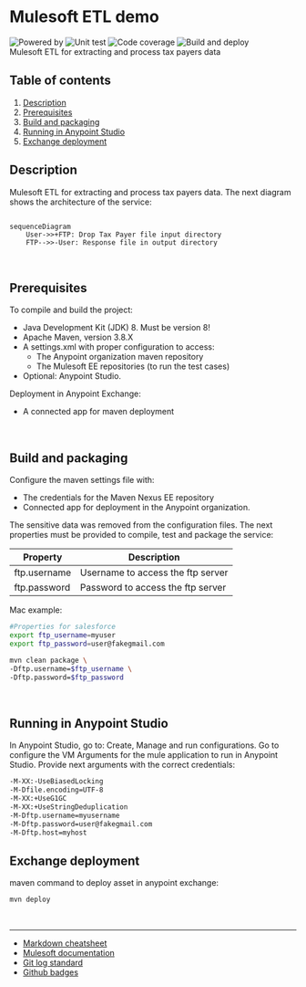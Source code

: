 # Mulesoft ETL demo
![Powered by](https://img.shields.io/badge/Powered%20by-Mulesoft-blue.svg)
  ![Unit test](https://gist.githubusercontent.com/jpontdia/ef8cdef1ff940eac4d8716f6361d2363/raw/micorp-customer-sapi-ut.svg)
  ![Code coverage](https://gist.githubusercontent.com/jpontdia/ef8cdef1ff940eac4d8716f6361d2363/raw/micorp-customer-sapi-cc.svg)
  ![Build and deploy](https://github.com/jpontdia/mule-micorp-customer-sapi/actions/workflows/build.yml/badge.svg)
<br>
Mulesoft ETL for extracting and process tax payers data
  
## Table of contents
1. [Description](#description)
1. [Prerequisites](#prerequisites) 
1. [Build and packaging](#build-and-packaging)
1. [Running in Anypoint Studio](#running-in-anypoint-studio)
1. [Exchange deployment](#exchange-deployment)

## Description  
Mulesoft ETL for extracting and process tax payers data. The next diagram shows the architecture of the service:

```mermaid 

sequenceDiagram
    User->>+FTP: Drop Tax Payer file input directory
    FTP-->>-User: Response file in output directory
```
<br>
 
## Prerequisites
To compile and build the project:

 - Java Development Kit (JDK) 8. Must be version 8!
 - Apache Maven, version 3.8.X
 - A settings.xml with proper configuration to access:
   - The Anypoint organization maven repository
   - The Mulesoft EE repositories (to run the test cases)
 - Optional: Anypoint Studio.

Deployment in Anypoint Exchange:

 - A connected app for maven deployment

<br>

## Build and packaging

Configure the maven settings file with:
 - The credentials for the Maven Nexus EE repository
 - Connected app for deployment in the Anypoint organization.

The sensitive data was removed from the configuration files. The next properties must be provided to compile, test and package the service:

| Property    | Description |
| ----------- | ----------- |
| ftp.username | Username to access the ftp server |
| ftp.password | Password to access the ftp server |

Mac example: 

```bash
#Properties for salesforce
export ftp_username=myuser
export ftp_password=user@fakegmail.com

mvn clean package \
-Dftp.username=$ftp_username \
-Dftp.password=$ftp_password
```

<br>

## Running in Anypoint Studio

In Anypoint Studio, go to: Create, Manage and run configurations. Go to configure the VM Arguments for the mule application to run in Anypoint Studio. Provide next arguments with the correct credentials:
```bash
-M-XX:-UseBiasedLocking 
-M-Dfile.encoding=UTF-8 
-M-XX:+UseG1GC 
-M-XX:+UseStringDeduplication
-M-Dftp.username=myusername
-M-Dftp.password=user@fakegmail.com
-M-Dftp.host=myhost
```

## Exchange deployment
maven command to deploy asset in anypoint exchange:


```bash 
mvn deploy
```

<br>

---
- [Markdown cheatsheet](https://github.com/adam-p/markdown-here/wiki/Markdown-Cheatsheet)
- [Mulesoft documentation](https://docs.mulesoft.com/general/)
- [Git log standard](https://github.com/ahmadawais/Emoji-Log)
- [Github badges](https://badgen.net/github)